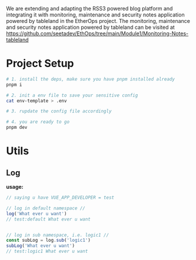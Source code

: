 We are extending and adapting the RSS3 powered blog platform and integrating it with monitoring, maintenance and security notes application powered by tableland in the EtherOps project. The monitoring, maintenance and security notes application powered by tableland can be visited at https://github.com/seetadev/EthOps/tree/main/Module1/Monitoring-Notes-tableland


# Project Setup

```bash
# 1. install the deps, make sure you have pnpm installed already
pnpm i 

# 2. init a env file to save your sensitive config
cat env-template > .env

# 3. rupdate the config file accordingly

# 4. you are ready to go
pnpm dev
```

# Utils 

## Log

__usage:__
```typescript
// saying u have VUE_APP_DEVELOPER = test

// log in default namespace //
log('What ever u want')
// test:default What ever u want


// log in sub namespace, i.e. logic1 //
const subLog = log.sub('logic1')
subLog('What ever u want')
// test:logic1 What ever u want
```
